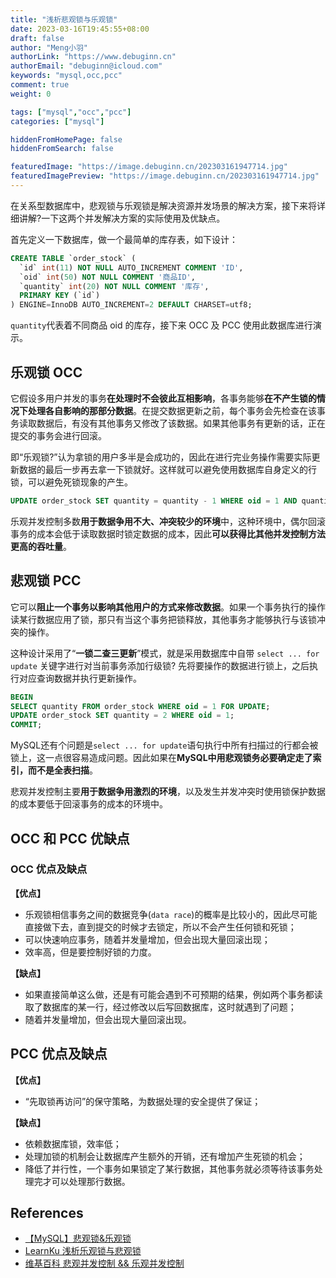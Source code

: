 ```yaml
---
title: "浅析悲观锁与乐观锁"
date: 2023-03-16T19:45:55+08:00
draft: false
author: "Meng小羽"
authorLink: "https://www.debuginn.cn"
authorEmail: "debuginn@icloud.com"
keywords: "mysql,occ,pcc"
comment: true
weight: 0

tags: ["mysql","occ","pcc"]
categories: ["mysql"]

hiddenFromHomePage: false
hiddenFromSearch: false

featuredImage: "https://image.debuginn.cn/202303161947714.jpg"
featuredImagePreview: "https://image.debuginn.cn/202303161947714.jpg"
---
```


在关系型数据库中，悲观锁与乐观锁是解决资源并发场景的解决方案，接下来将详细讲解?一下这两个并发解决方案的实际使用及优缺点。

首先定义一下数据库，做一个最简单的库存表，如下设计：

```sql
CREATE TABLE `order_stock` (
  `id` int(11) NOT NULL AUTO_INCREMENT COMMENT 'ID',
  `oid` int(50) NOT NULL COMMENT '商品ID',
  `quantity` int(20) NOT NULL COMMENT '库存',
  PRIMARY KEY (`id`)
) ENGINE=InnoDB AUTO_INCREMENT=2 DEFAULT CHARSET=utf8;
```

`quantity`代表着不同商品 oid 的库存，接下来 OCC 及 PCC 使用此数据库进行演示。

## 乐观锁 OCC

它假设多用户并发的事务**在处理时不会彼此互相影响**，各事务能够**在不产生锁的情况下处理各自影响的那部分数据**。在提交数据更新之前，每个事务会先检查在该事务读取数据后，有没有其他事务又修改了该数据。如果其他事务有更新的话，正在提交的事务会进行回滚。

即“乐观锁?”认为拿锁的用户多半是会成功的，因此在进行完业务操作需要实际更新数据的最后一步再去拿一下锁就好。这样就可以避免使用数据库自身定义的行锁，可以避免死锁现象的产生。

```sql
UPDATE order_stock SET quantity = quantity - 1 WHERE oid = 1 AND quantity - 1 > 0; 
```

乐观并发控制多数**用于数据争用不大、冲突较少的环境**中，这种环境中，偶尔回滚事务的成本会低于读取数据时锁定数据的成本，因此**可以获得比其他并发控制方法更高的吞吐量**。

## 悲观锁 PCC

它可以**阻止一个事务以影响其他用户的方式来修改数据**。如果一个事务执行的操作读某行数据应用了锁，那只有当这个事务把锁释放，其他事务才能够执行与该锁冲突的操作。

这种设计采用了“**一锁二查三更新**”模式，就是采用数据库中自带 `select ... for update` 关键字进行对当前事务添加行级锁? 先将要操作的数据进行锁上，之后执行对应查询数据并执行更新操作。

```sql
BEGIN
SELECT quantity FROM order_stock WHERE oid = 1 FOR UPDATE;
UPDATE order_stock SET quantity = 2 WHERE oid = 1; 
COMMIT;
```

MySQL还有个问题是`select ... for update`语句执行中所有扫描过的行都会被锁上，这一点很容易造成问题。因此如果在**MySQL中用悲观锁务必要确定走了索引，而不是全表扫描**。

悲观并发控制主要**用于数据争用激烈的环境**，以及发生并发冲突时使用锁保护数据的成本要低于回滚事务的成本的环境中。

## OCC 和 PCC 优缺点

### OCC 优点及缺点

**【优点】**

- 乐观锁相信事务之间的数据竞争(`data race`)的概率是比较小的，因此尽可能直接做下去，直到提交的时候才去锁定，所以不会产生任何锁和死锁； 
- 可以快速响应事务，随着并发量增加，但会出现大量回滚出现； 
- 效率高，但是要控制好锁的力度。

**【缺点】**

- 如果直接简单这么做，还是有可能会遇到不可预期的结果，例如两个事务都读取了数据库的某一行，经过修改以后写回数据库，这时就遇到了问题； 
- 随着并发量增加，但会出现大量回滚出现。

## PCC 优点及缺点

**【优点】**

- “先取锁再访问”的保守策略，为数据处理的安全提供了保证；

**【缺点】**

- 依赖数据库锁，效率低； 
- 处理加锁的机制会让数据库产生额外的开销，还有增加产生死锁的机会； 
- 降低了并行性，一个事务如果锁定了某行数据，其他事务就必须等待该事务处理完才可以处理那行数据。

## References

- [【MySQL】悲观锁&乐观锁 ](https://www.cnblogs.com/zhiqian-ali/p/6200874.html)
- [LearnKu 浅析乐观锁与悲观锁](https://learnku.com/articles/27880) 
- [维基百科 悲观并发控制 && 乐观并发控制](https://zh.wikipedia.org/wiki/%E5%B9%B6%E5%8F%91%E6%8E%A7%E5%88%B6)